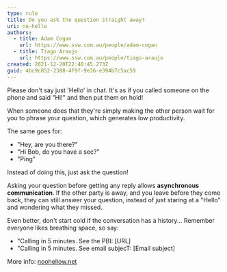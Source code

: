 ```yaml
---
type: rule
title: Do you ask the question straight away?
uri: no-hello
authors:
  - title: Adam Cogan
    url: https://www.ssw.com.au/people/adam-cogan
  - title: Tiago Araujo
    url: https://www.ssw.com.au/people/tiago-araujo
created: 2021-12-20T22:40:45.273Z
guid: 4bc9c852-2388-4f9f-9e36-e394b7c5ac59
---
```

Please don't say just 'Hello' in chat. It's as if you called someone on the phone and said "Hi!" and then put them on hold!

When someone does that they're simply making the other person wait for you to phrase your question, which generates low productivity.
            
<!--endintro-->

The same goes for:
- "Hey, are you there?" 
- "Hi Bob, do you have a sec?"
- "Ping"

Instead of doing this, just ask the question! 

Asking your question before getting any reply allows **asynchronous communication**. If the other party is away, and you leave before they come back, they can still answer your question, instead of just staring at a "Hello" and wondering what they missed.

Even better, don't start cold if the conversation has a history... Remember everyone likes breathing space, so say:
- "Calling in 5 minutes. See the PBI: \[URL\]
- "Calling in 5 minutes. See email subjecT: \[Email subject\]

More info: [noohellow.net](https://nohello.net/)
